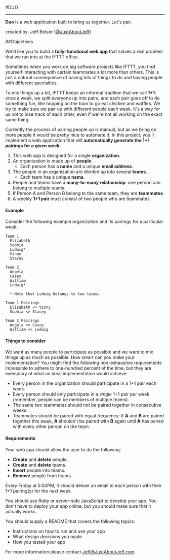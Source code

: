 #DUO
<hr>

<strong>Duo</strong> is a web application built to bring us together. Let's pair.

created by:
Jeff Belser (<a href="http://www.twitter.com/justaboutjeff">@JustAboutJeff</a>)

##Objectives

We'd like you to build a **fully-functional web app** that solves a real problem that we run into at the IFTTT office.

Sometimes when you work on big software projects like IFTTT, you find yourself interacting with certain teammates a lot more than others. This is just a natural consequence of having lots of things to do and having people with different specialties.

To mix things up a bit, IFTTT keeps an informal tradition that we call **1+1**: once a week, we split everyone up into pairs, and each pair goes off to do something fun, like hopping on the train to go eat chicken and waffles. We try to make sure we pair up with different people each week. It's a way for us not to lose track of each other, even if we're not all working on the exact same thing.

Currently the process of pairing people up is manual, but as we bring on more people it would be pretty nice to automate it. In this project, you'll implement a web application that will **automatically generate the 1+1 pairings for a given week.**

  1. This web app is designed for a single **organization**.
  2. An organization is made up of **people**.
     - Each person has a **name** and a unique **email address**.
  3. The people in an organization are divided up into several **teams**.
     - Each team has a unique **name**.
  4. People and teams have a **many-to-many relationship**: one person can belong to multiple teams.
  5. If Person A and Person B belong to the same team, they are **teammates**.
  6. A weekly **1+1 pair** must consist of two people who are teammates.

#### Example

Consider the following example organization and its pairings for a particular week:

    Team 1
      Elizabeth
      Sophia
      Ludwig*
      Vinny
      Stacey

    Team 2
      Angela
      Casey
      William
      Ludwig*

      * Note that Ludwig belongs to two teams.

    Team 1 Pairings
      Elizabeth <> Vinny
      Sophia <> Stacey

    Team 2 Pairings
      Angela <> Casey
      William <> Ludwig

#### Things to consider

We want as many people to participate as possible and we want to mix things up as much as possible. How smart can you make your implementation? You might find the following non-exhaustive requirements impossible to adhere to one-hundred percent of the time, but they are exemplary of what an ideal implementation would achieve:

  - Every person in the organization should participate in a 1+1 pair each week.
  - Every person should only participate in a *single* 1+1 pair per week (remember, people can be members of multiple teams).
  - The same two teammates should not be paired together in consecutive weeks.
  - Teammates should be paired with equal frequency: if **A** and **B** are paired together this week, **A** shouldn't be paired with **B** again until **A** has paired with every other person on the team.

#### Requirements

Your web app should allow the user to do the following:

  - **Create** and **delete** people.
  - **Create** and **delete** teams.
  - **Insert** people into teams.
  - **Remove** people from teams.

Every Friday at 5:00PM, it should deliver an email to each person with their 1+1 pairing(s) for the next week.

You should use Ruby or server-side JavaScript to develop your app. You don't have to deploy your app online, but you should make sure that it actually works.

You should supply a README that covers the following topics:

  - Instructions on how to run and use your app
  - What design decisions you made
  - How you tested your app

  For more information please contact Jeff@JustAboutJeff.com